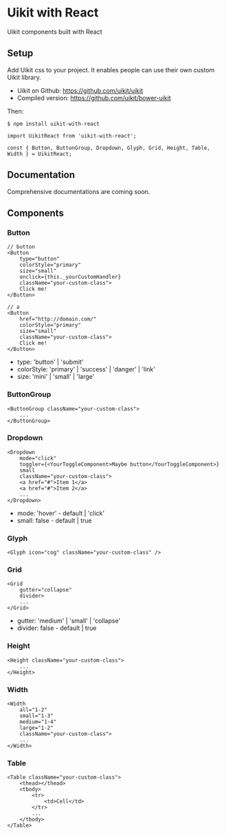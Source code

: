 # Uikit with React

Uikit components built with React

## Setup

Add Uikit css to your project. It enables people can use their own custom Uikit library.

- Uikit on Github: https://github.com/uikit/uikit
- Compiled version: https://github.com/uikit/bower-uikit

Then:

```
$ npm install uikit-with-react
```

```
import UikitReact from 'uikit-with-react';

const { Button, ButtonGroup, Dropdown, Glyph, Grid, Height, Table, Width } = UikitReact;
```

## Documentation

Comprehensive documentations are coming soon.

## Components

### Button

```
// button
<Button
    type="button"
    colorStyle="primary"
    size="small"
    onclick={this._yourCustomHandler}
    className="your-custom-class">
    Click me!
</Button>

// a
<Button
    href="http://domain.com/"
    colorStyle="primary"
    size="small"
    className="your-custom-class">
    Click me!
</Button>
```

- type: 'button' | 'submit'
- colorStyle: 'primary' | 'success' | 'danger' | 'link'
- size: 'mini' | 'small' | 'large'

### ButtonGroup

```
<ButtonGroup className="your-custom-class">
    ...
</ButtonGroup>
```

### Dropdown

```
<Dropdown
    mode="click"
    toggler={<YourToggleComponent>Maybe button</YourToggleComponent>}
    small
    className="your-custom-class">
    <a href="#">Item 1</a>
    <a href="#">Item 2</a>
    ...
</Dropdown>
```

- mode: 'hover' - default | 'click'
- small: false - default | true

### Glyph

```
<Glyph icon="cog" className="your-custom-class" />
```

### Grid

```
<Grid
    gutter="collapse"
    divider>
    ...
</Grid>
```

- gutter: 'medium' | 'small' | 'collapse'
- divider: false - default | true

### Height

```
<Height className="your-custom-class">
    ...
</Height>
```

### Width

```
<Width
    all="1-2"
    small="1-3"
    medium="1-4"
    large="1-2"
    className="your-custom-class">
    ...
</Width>
```

### Table

```
<Table className="your-custom-class">
    <thead></thead>
    <tbody>
        <tr>
            <td>Cell</td>
        </tr>
        ...
    </tbody>
</Table>
```
